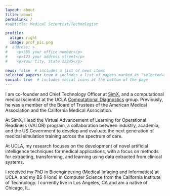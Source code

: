 ```yaml
---
layout: about
title: about
permalink: /
#subtitle: Medical Scientist/Technologist

profile:
  align: right
  image: prof_pic.png
#  address: >
#    <p>555 your office number</p>
#    <p>123 your address street</p>
#    <p>Your City, State 12345</p>

news: false  # includes a list of news items
selected_papers: true # includes a list of papers marked as "selected={true}"
social: true  # includes social icons at the bottom of the page
---
```

I am co-founder and Chief Technology Officer at [SimX](https://simxvr.com), and a computational medical scientist at the UCLA [Computational Diagnostics](https://cdx.seas.ucla.edu/) group. Previously, he was a member of the Board of Trustees of the American Medical Association and the California Medical Association.

At SimX, I lead the Virtual Advancement of Learning for Operational Readiness (VALOR) program, a collaboration between industry, academia, and the US Government to develop and evaluate the next generation of medical simulation training across the spectrum of care.

At UCLA, my research focuses on the development of novel artificial intelligence techniques for medical applications, with a focus on methods for extracting, transforming, and learning using data extracted from clinical systems. 

I received my PhD in Bioengineering (Medical Imaging and Informatics) at UCLA, and my BS (Hons) in Computer Science from the California Institute of Technology. I currently live in Los Angeles, CA and am a native of Chicago, IL.
